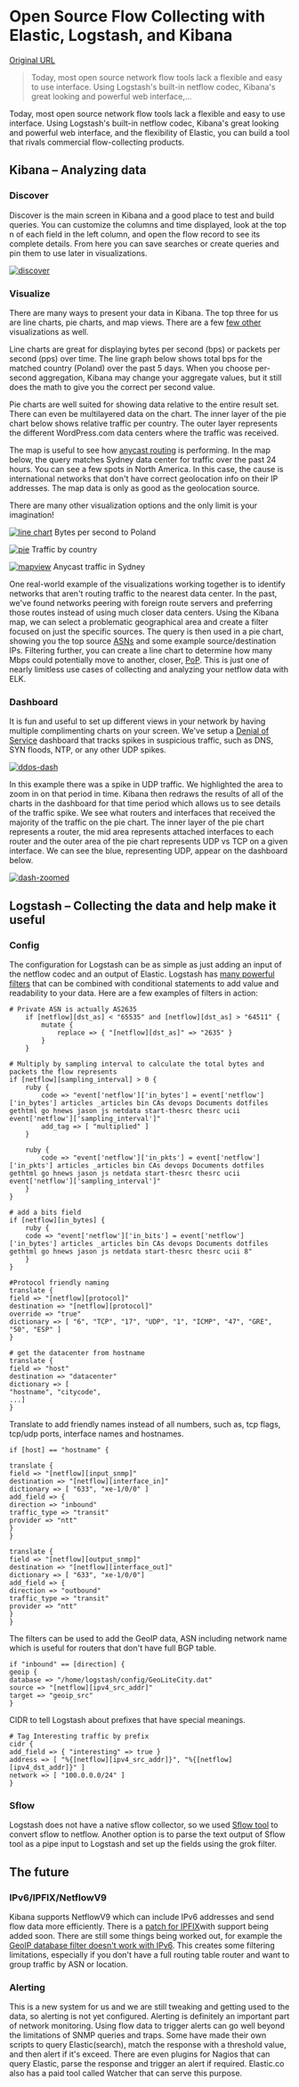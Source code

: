 # Open Source Flow Collecting with Elastic, Logstash, and Kibana

[Original URL](https://developer.wordpress.com/2016/02/08/open-source-netflow-with-elastic-logstash-kibana/)

> Today, most open source network flow tools lack a flexible and easy to use interface. Using Logstash's built-in netflow codec, Kibana's great looking and powerful web interface,...

Today, most open source network flow tools lack a flexible and easy to use interface. Using Logstash's built-in netflow codec, Kibana's great looking and powerful web interface, and the flexibility of Elastic, you can build a tool that rivals commercial flow-collecting products.

## Kibana – Analyzing data

### Discover

Discover is the main screen in Kibana and a good place to test and build queries. You can customize the columns and time displayed, look at the top n of each field in the left column, and open the flow record to see its complete details. From here you can save searches or create queries and pin them to use later in visualizations.

[![discover](https://developer.files.wordpress.com/2016/01/discover.png?w=908&h=440)](https://developer.files.wordpress.com/2016/01/discover.png)

### Visualize

There are many ways to present your data in Kibana. The top three for us are line charts, pie charts, and map views. There are a few [few other](https://www.elastic.co/guide/en/kibana/current/visualize.html) visualizations as well.

Line charts are great for displaying bytes per second (bps) or packets per second (pps) over time. The line graph below shows total bps for the matched country (Poland) over the past 5 days. When you choose per-second aggregation, Kibana may change your aggregate values, but it still does the math to give you the correct per second value.

Pie charts are well suited for showing data relative to the entire result set. There can even be multilayered data on the chart. The inner layer of the pie chart below shows relative traffic per country. The outer layer represents the different WordPress.com data centers where the traffic was received.

The map is useful to see how [anycast routing](https://en.wikipedia.org/wiki/Anycast) is performing. In the map below, the query matches Sydney data center for traffic over the past 24 hours. You can see a few spots in North America. In this case, the cause is international networks that don't have correct geolocation info on their IP addresses. The map data is only as good as the geolocation source.

There are many other visualization options and the only limit is your imagination!

[![](https://developer.files.wordpress.com/2016/01/line-chart.png "line chart")](https://developer.files.wordpress.com/2016/01/line-chart.png) Bytes per second to Poland

[![](https://developer.files.wordpress.com/2016/01/pie.png "pie")](https://developer.files.wordpress.com/2016/01/pie.png) Traffic by country

[![](https://developer.files.wordpress.com/2016/01/mapview.png "mapview")](https://developer.files.wordpress.com/2016/01/mapview.png) Anycast traffic in Sydney

One real-world example of the visualizations working together is to identify networks that aren't routing traffic to the nearest data center. In the past, we've found networks peering with foreign route servers and preferring those routes instead of using much closer data centers. Using the Kibana map, we can select a problematic geographical area and create a filter focused on just the specific sources. The query is then used in a pie chart, showing you the top source [ASNs](https://en.wikipedia.org/wiki/Autonomous_system_%28Internet%29) and some example source/destination IPs. Filtering further, you can create a line chart to determine how many Mbps could potentially move to another, closer, [PoP](https://en.wikipedia.org/wiki/Point_of_presence). This is just one of nearly limitless use cases of collecting and analyzing your netflow data with ELK.

### Dashboard

It is fun and useful to set up different views in your network by having multiple complimenting charts on your screen. We've setup a [Denial of Service](https://en.wikipedia.org/wiki/Denial-of-service_attack) dashboard that tracks spikes in suspicious traffic, such as DNS, SYN floods, NTP, or any other UDP spikes.

[![ddos-dash](https://developer.files.wordpress.com/2016/01/ddos-dash.png?w=898&h=449)](https://developer.files.wordpress.com/2016/01/ddos-dash.png)

In this example there was a spike in UDP traffic. We highlighted the area to zoom in on that period in time. Kibana then redraws the results of all of the charts in the dashboard for that time period which allows us to see details of the traffic spike. We see what routers and interfaces that received the majority of the traffic on the pie chart. The inner layer of the pie chart represents a router, the mid area represents attached interfaces to each router and the outer area of the pie chart represents UDP vs TCP on a given interface. We can see the blue, representing UDP, appear on the dashboard below.

[![dash-zoomed](https://developer.files.wordpress.com/2016/01/dash-zoomed.png?w=780)](https://developer.files.wordpress.com/2016/01/dash-zoomed.png)

## Logstash – Collecting the data and help make it useful

### Config

The configuration for Logstash can be as simple as just adding an input of the netflow codec and an output of Elastic. Logstash has [many powerful filters](https://www.elastic.co/guide/en/logstash/current/filter-plugins.html) that can be combined with conditional statements to add value and readability to your data. Here are a few examples of filters in action:

```
# Private ASN is actually AS2635
    if [netflow][dst_as] < "65535" and [netflow][dst_as] > "64511" {
        mutate {
            replace => { "[netflow][dst_as]" => "2635" }
        }
    }

# Multiply by sampling interval to calculate the total bytes and packets the flow represents
if [netflow][sampling_interval] > 0 {
    ruby {
        code => "event['netflow']['in_bytes'] = event['netflow']['in_bytes'] articles _articles bin CAs devops Documents dotfiles gethtml go hnews jason js netdata start-thesrc thesrc ucii event['netflow']['sampling_interval']"
        add_tag => [ "multiplied" ]
    }

    ruby {
        code => "event['netflow']['in_pkts'] = event['netflow']['in_pkts'] articles _articles bin CAs devops Documents dotfiles gethtml go hnews jason js netdata start-thesrc thesrc ucii event['netflow']['sampling_interval']"
    }
}

# add a bits field
if [netflow][in_bytes] {
    ruby {
    code => "event['netflow']['in_bits'] = event['netflow']['in_bytes'] articles _articles bin CAs devops Documents dotfiles gethtml go hnews jason js netdata start-thesrc thesrc ucii 8"
    }
}

#Protocol friendly naming
translate {
field => "[netflow][protocol]"
destination => "[netflow][protocol]"
override => "true"
dictionary => [ "6", "TCP", "17", "UDP", "1", "ICMP", "47", "GRE", "50", "ESP" ]
}

# get the datacenter from hostname
translate {
field => "host"
destination => "datacenter"
dictionary => [
"hostname", "citycode",
...]
}
```

Translate to add friendly names instead of all numbers, such as, tcp flags, tcp/udp ports, interface names and hostnames.

```
if [host] == "hostname" {

translate {
field => "[netflow][input_snmp]"
destination => "[netflow][interface_in]"
dictionary => [ "633", "xe-1/0/0" ]
add_field => {
direction => "inbound"
traffic_type => "transit"
provider => "ntt"
}
}

translate {
field => "[netflow][output_snmp]"
destination => "[netflow][interface_out]"
dictionary => [ "633", "xe-1/0/0"]
add_field => {
direction => "outbound"
traffic_type => "transit"
provider => "ntt"
}
}
```

The filters can be used to add the GeoIP data, ASN including network name which is useful for routers that don't have full BGP table.

```
if "inbound" == [direction] {
geoip {
database => "/home/logstash/config/GeoLiteCity.dat"
source => "[netflow][ipv4_src_addr]"
target => "geoip_src"
}
```

CIDR to tell Logstash about prefixes that have special meanings.

```
# Tag Interesting traffic by prefix
cidr {
add_field => { "interesting" => true }
address => [ "%{[netflow][ipv4_src_addr]}", "%{[netflow][ipv4_dst_addr]}" ]
network => [ "100.0.0.0/24" ]
}
```

### Sflow

Logstash does not have a native sflow collector, so we used [Sflow tool](https://github.com/sflow/sflowtool) to convert sflow to netflow. Another option is to parse the text output of Sflow tool as a pipe input to Logstash and set up the fields using the grok filter.

## The future

### IPv6/IPFIX/NetflowV9

Kibana supports NetflowV9 which can include IPv6 addresses and send flow data more efficiently. There is a [patch for IPFIX](https://github.com/logstash-plugins/logstash-codec-netflow/pull/10)with support being added soon. There are still some things being worked out, for example the [GeoIP database filter doesn't work with IPv6](https://github.com/logstash-plugins/logstash-filter-geoip/issues/12). This creates some filtering limitations, especially if you don't have a full routing table router and want to group traffic by ASN or location.

### Alerting

This is a new system for us and we are still tweaking and getting used to the data, so alerting is not yet configured. Alerting is definitely an important part of network monitoring. Using flow data to trigger alerts can go well beyond the limitations of SNMP queries and traps. Some have made their own scripts to query Elastic(search), match the response with a threshold value, and then alert if it's exceed. There are even plugins for Nagios that can query Elastic, parse the response and trigger an alert if required. Elastic.co also has a paid tool called Watcher that can serve this purpose.
